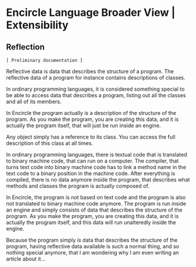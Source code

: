 ﻿Encircle Language Broader View | Extensibility
==============================================

Reflection
----------

`[ Preliminary documentation ]`

Reflective data is data that describes the structure of a program. The reflective data of a program for instance contains descriptions of classes.

In ordinary programming languages, it is considered something special to be able to access data that describes a program, listing out all the classes and all of its members.

In Encircle the program actually *is* a description of the structure of the program. As you make the program, you are creating this data, and it is actually the program itself, that will just be run inside an engine.

Any object simply has a reference to its class. You can access the full description of this class at all times.

In ordinary programming languages, there is textual code that is translated to binary machine code, that can run on a computer. The compiler, that turns text code into binary machine code has to link a method name in the text code to a binary position in the machine code. After everything is compiled, there is no data anymore inside the program, that describes what methods and classes the program is actually composed of.

In Encircle, the program is not based on text code and the program is also not translated to binary machine code anymore. The program is run inside an engine and simply consists of data that describes the structure of the program. As you make the program, you are creating this data, and it is actually the program itself, and this data will run unalteredly inside the engine.

Because the program simply *is* data that describes the structure of the program, having reflective data available is such a normal thing, and so nothing special anymore, that I am wondering why I am even writing an article about it...